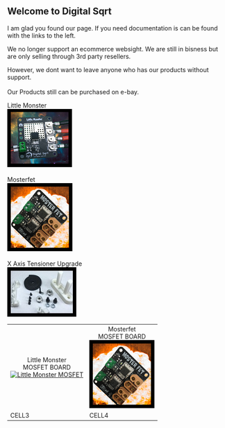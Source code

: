 ## Welcome to Digital Sqrt 
I am glad you found our page.   If you need documentation is can be found with the links to the left.

We no longer support an ecommerce websight. We are still in bisness but are only selling through 3rd party resellers.

However,  we dont want to leave anyone who has our products without support.<br>
<br>
Our Products still can be purchased on e-bay.<br>


Little Monster<br>
[<img src="/Images/ICONS/LittleMonster.png" alt="Little Monster MOSFET">](https://www.ebay.com/itm/253867492055)<br>
<br>
Mosterfet<br>
[<img src="/Images/ICONS/Mosterfet.png">](https://www.ebay.com/itm/254727143701)<br>
<br>
X Axis Tensioner Upgrade<br>
[<img src="/Images/ICONS/tension.jpg">](https://www.ebay.com/itm/254151055965)<br>

<table>
<tbody>
  <tr>
    <td style="text-align:center">Little Monster<br>MOSFET BOARD<br><a href="https://www.ebay.com/itm/253867492055">
                                                                    <img src="/Digital-Sqrt/Images/ICONS/LittleMonster.png" 
                                                                         alt="Little Monster MOSFET">
                                                                    </a>
    </td>
    <td style="text-align:center">Mosterfet<br>MOSFET BOARD<br><a href="https://www.ebay.com/itm/254727143701">
                                                              <img src="https://github.com/Digital-Sqrt/Digital-Sqrt/blob/main/Images/ICONS/Mosterfet.png" 
                                                                   alt="MOSTERFET MOSFET board">
                                                              </a>
    </td>
  </tr>
  <tr>
    <td>CELL3</td>
    <td>CELL4</td>
  </tr>
</tbody>
</table>
</p>

